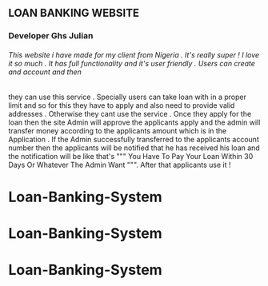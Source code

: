 ## LOAN BANKING WEBSITE
### Developer Ghs Julian 

###### This website i have made for my client from Nigeria . It's really super ! I love it so much . It has full functionality and it's user friendly . Users can create and account and then
they can use this service .
Specially users can take loan with in a proper limit and so for this they have to apply and also need to provide valid addresses . Otherwise they cant use the service . Once they apply for
the loan then the site Admin will approve the applicants apply and the admin will transfer money according to the applicants amount which is in the Application . If the Admin successfully
transferred to the applicants account number then the applicants will be notified that he has received his loan and the notification will be like that's """ You Have To Pay Your Loan Within
30 Days Or Whatever The Admin Want """.
After that applicants use it !
# Loan-Banking-System
# Loan-Banking-System
# Loan-Banking-System
